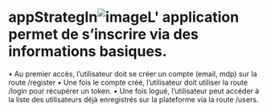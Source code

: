 # appStrategIn![image](https://user-images.githubusercontent.com/82518647/146827000-9da1b34b-6313-468b-98d9-47f6e02da2d2.png)L' application permet de s’inscrire via des informations basiques.
• Au premier accès, l’utilisateur doit se créer un compte (email, mdp) sur la route /register
• Une fois le compte créé, l’utilisateur doit utiliser la route /login pour récupérer un token.
• Une fois logué, l’utilisateur peut accéder à la liste des utilisateurs déjà enregistrés sur la plateforme via la route /users.
